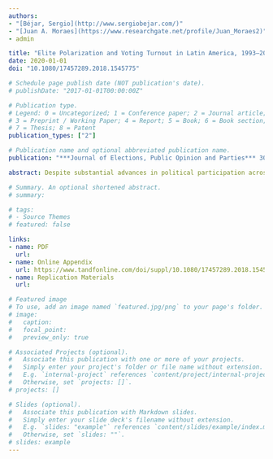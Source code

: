 ```yaml
---
authors:
- "[Béjar, Sergio](http://www.sergiobejar.com/)"
- "[Juan A. Moraes](https://www.researchgate.net/profile/Juan_Moraes2)"
- admin

title: "Elite Polarization and Voting Turnout in Latin America, 1993–2010" 
date: 2020-01-01
doi: "10.1080/17457289.2018.1545775"

# Schedule page publish date (NOT publication's date).
# publishDate: "2017-01-01T00:00:00Z"

# Publication type.
# Legend: 0 = Uncategorized; 1 = Conference paper; 2 = Journal article;
# 3 = Preprint / Working Paper; 4 = Report; 5 = Book; 6 = Book section;
# 7 = Thesis; 8 = Patent
publication_types: ["2"]

# Publication name and optional abbreviated publication name.
publication: "***Journal of Elections, Public Opinion and Parties*** 30(1): 1–21"

abstract: Despite substantial advances in political participation across Latin America, relevant data from the region reveals an important cross-national and temporal variation in voter turnout. Unlike existing region-specific explanations of voter turnout, but in line with research on advanced democracies, we show here that actual electoral mobilization in Latin America is linked to the ideological and programmatic shifts experienced by political elites since the 1990s. Specifically, we first suggest that by setting clear programmatic stances and differentiation polarization allows voters to better understand the costs and benefits of turning out to vote. When more public policy is at stake, elections become more consequential, and thus voters are more likely to turnout. Second, polarization facilitates the formation of party brands that structure the policy preferences of voters, easing their mobilization to the polls. Our results, using elite survey data and electoral turnout for eighteen Latin American countries during the 1993–2010 period, provide strong statistical support for the elite polarization-turnout hypothesis and remain robust to different specifications of the model. Substantially, an increase in one standard deviation in elite polarization increases turnout – measured as a percentage of registered voters – by about 7 percentage points. This effect increases to 9 percentage points when turnout is measured as a percentage of the voting age population.

# Summary. An optional shortened abstract.
# summary: 

# tags:
# - Source Themes
# featured: false

links:
- name: PDF
  url: 
- name: Online Appendix
  url: https://www.tandfonline.com/doi/suppl/10.1080/17457289.2018.1545775?scroll=top
- name: Replication Materials
  url: 

# Featured image
# To use, add an image named `featured.jpg/png` to your page's folder. 
# image:
#   caption: 
#   focal_point: 
#   preview_only: true

# Associated Projects (optional).
#   Associate this publication with one or more of your projects.
#   Simply enter your project's folder or file name without extension.
#   E.g. `internal-project` references `content/project/internal-project/index.md`.
#   Otherwise, set `projects: []`.
# projects: []

# Slides (optional).
#   Associate this publication with Markdown slides.
#   Simply enter your slide deck's filename without extension.
#   E.g. `slides: "example"` references `content/slides/example/index.md`.
#   Otherwise, set `slides: ""`.
# slides: example
---
```

